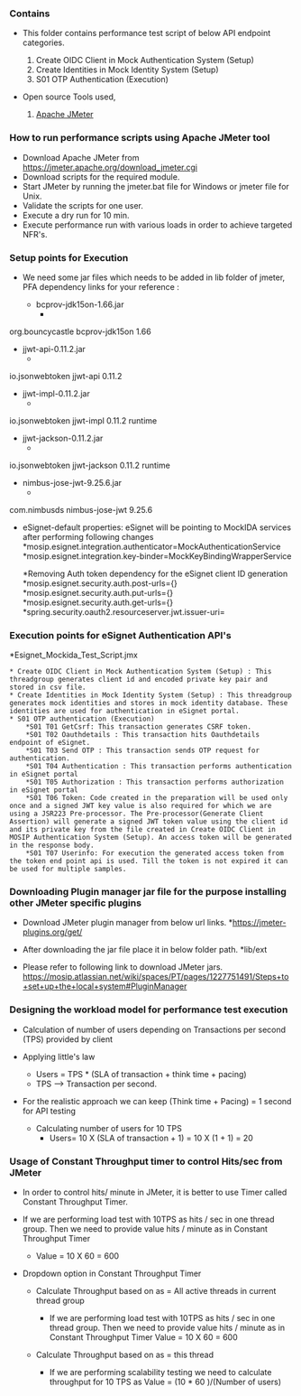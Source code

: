 
### Contains
* This folder contains performance test script of below API endpoint categories.
    1. Create OIDC Client in Mock Authentication System (Setup)
    2. Create Identities in Mock Identity System (Setup)
    3. S01 OTP Authentication (Execution)

* Open source Tools used,
    1. [Apache JMeter](https://jmeter.apache.org/)

### How to run performance scripts using Apache JMeter tool
* Download Apache JMeter from https://jmeter.apache.org/download_jmeter.cgi
* Download scripts for the required module.
* Start JMeter by running the jmeter.bat file for Windows or jmeter file for Unix. 
* Validate the scripts for one user.
* Execute a dry run for 10 min.
* Execute performance run with various loads in order to achieve targeted NFR's.

### Setup points for Execution

* We need some jar files which needs to be added in lib folder of jmeter, PFA dependency links for your reference : 

   * bcprov-jdk15on-1.66.jar
      * <!-- https://mvnrepository.com/artifact/org.bouncycastle/bcprov-jdk15on -->
<dependency>
    <groupId>org.bouncycastle</groupId>
    <artifactId>bcprov-jdk15on</artifactId>
    <version>1.66</version>
</dependency>

   * jjwt-api-0.11.2.jar
      * <!-- https://mvnrepository.com/artifact/io.jsonwebtoken/jjwt-api -->
<dependency>
    <groupId>io.jsonwebtoken</groupId>
    <artifactId>jjwt-api</artifactId>
    <version>0.11.2</version>
</dependency>

   * jjwt-impl-0.11.2.jar
       * <!-- https://mvnrepository.com/artifact/io.jsonwebtoken/jjwt-impl -->
<dependency>
    <groupId>io.jsonwebtoken</groupId>
    <artifactId>jjwt-impl</artifactId>
    <version>0.11.2</version>
    <scope>runtime</scope>
</dependency>

   * jjwt-jackson-0.11.2.jar
       * <!-- https://mvnrepository.com/artifact/io.jsonwebtoken/jjwt-jackson -->
<dependency>
    <groupId>io.jsonwebtoken</groupId>
    <artifactId>jjwt-jackson</artifactId>
    <version>0.11.2</version>
    <scope>runtime</scope>
</dependency>

   * nimbus-jose-jwt-9.25.6.jar  
       * <!-- https://mvnrepository.com/artifact/com.nimbusds/nimbus-jose-jwt -->
<dependency>
    <groupId>com.nimbusds</groupId>
    <artifactId>nimbus-jose-jwt</artifactId>
    <version>9.25.6</version>
</dependency>

* eSignet-default properties: eSignet will be pointing to MockIDA services after performing following changes
		*mosip.esignet.integration.authenticator=MockAuthenticationService
		*mosip.esignet.integration.key-binder=MockKeyBindingWrapperService
		
   *Removing Auth token dependency for the eSignet client ID generation
		*mosip.esignet.security.auth.post-urls={}
		*mosip.esignet.security.auth.put-urls={}
		*mosip.esignet.security.auth.get-urls={}
		*spring.security.oauth2.resourceserver.jwt.issuer-uri=

### Execution points for eSignet Authentication API's

*Esignet_Mockida_Test_Script.jmx
	
	* Create OIDC Client in Mock Authentication System (Setup) : This threadgroup generates client id and encoded private key pair and stored in csv file. 
	* Create Identities in Mock Identity System (Setup) : This threadgroup generates mock identities and stores in mock identity database. These identities are used for authentication in eSignet portal.
    * S01 OTP authentication (Execution)
		*S01 T01 GetCsrf: This transaction generates CSRF token.
		*S01 T02 Oauthdetails : This transaction hits Oauthdetails endpoint of eSignet.
		*S01 T03 Send OTP : This transaction sends OTP request for authentication.
		*S01 T04 Authentication : This transaction performs authentication in eSignet portal
		*S01 T05 Authorization : This transaction performs authorization in eSignet portal
		*S01 T06 Token: Code created in the preparation will be used only once and a signed JWT key value is also required for which we are using a JSR223 Pre-processor. The Pre-processor(Generate Client Assertion) will generate a signed JWT token value using the client id and its private key from the file created in Create OIDC Client in MOSIP Authentication System (Setup). An access token will be generated in the response body.
		*S01 T07 Userinfo: For execution the generated access token from the token end point api is used. Till the token is not expired it can be used for multiple samples.
	
### Downloading Plugin manager jar file for the purpose installing other JMeter specific plugins

* Download JMeter plugin manager from below url links.
	*https://jmeter-plugins.org/get/

* After downloading the jar file place it in below folder path.
	*lib/ext

* Please refer to following link to download JMeter jars.
	https://mosip.atlassian.net/wiki/spaces/PT/pages/1227751491/Steps+to+set+up+the+local+system#PluginManager
		
### Designing the workload model for performance test execution
* Calculation of number of users depending on Transactions per second (TPS) provided by client

* Applying little's law
	* Users = TPS * (SLA of transaction + think time + pacing)
	* TPS --> Transaction per second.
	
* For the realistic approach we can keep (Think time + Pacing) = 1 second for API testing
	* Calculating number of users for 10 TPS
		* Users= 10 X (SLA of transaction + 1)
		       = 10 X (1 + 1)
			   = 20
			   
### Usage of Constant Throughput timer to control Hits/sec from JMeter
* In order to control hits/ minute in JMeter, it is better to use Timer called Constant Throughput Timer.

* If we are performing load test with 10TPS as hits / sec in one thread group. Then we need to provide value hits / minute as in Constant Throughput Timer
	* Value = 10 X 60
			= 600

* Dropdown option in Constant Throughput Timer
	* Calculate Throughput based on as = All active threads in current thread group
		* If we are performing load test with 10TPS as hits / sec in one thread group. Then we need to provide value hits / minute as in Constant Throughput Timer
	 			Value = 10 X 60
					  = 600
		  
	* Calculate Throughput based on as = this thread
		* If we are performing scalability testing we need to calculate throughput for 10 TPS as 
          Value = (10 * 60 )/(Number of users)
